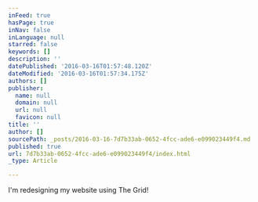 ```yaml
---
inFeed: true
hasPage: true
inNav: false
inLanguage: null
starred: false
keywords: []
description: ''
datePublished: '2016-03-16T01:57:48.120Z'
dateModified: '2016-03-16T01:57:34.175Z'
authors: []
publisher:
  name: null
  domain: null
  url: null
  favicon: null
title: ''
author: []
sourcePath: _posts/2016-03-16-7d7b33ab-0652-4fcc-ade6-e099023449f4.md
published: true
url: 7d7b33ab-0652-4fcc-ade6-e099023449f4/index.html
_type: Article

---
```

I'm redesigning my website using The Grid!